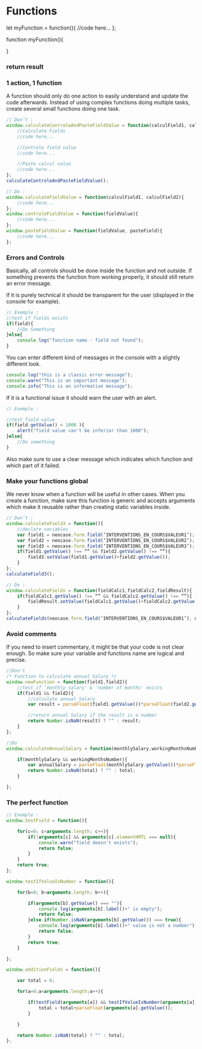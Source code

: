 # Functions
let myFunction = function(){
	//code here...
};

function myFunction(){

}

### return result

### 1 action, 1 function
A function should only do one action to easily understand and update the code afterwards.
Instead of using complex functions doing multiple tasks, create several small functions doing one task.
``` JavaScript
// Don’t :
window.calculateControleAndPasteFieldValue = function(calculField1, calculField2, pasteField){
    //Calculate Fields
    //code here...

    //Controle field value
    //code here...

    //Paste calcul value
    //code here...
};
calculateControleAndPasteFieldValue();

// Do :
window.calculateFieldValue = function(calculField1, calculField2){
    //code here...
};
window.controleFieldValue = function(fieldValue){
    //code here...
};
window.pasteFieldValue = function(fieldValue, pasteField){
    //code here...
};
```

### Errors and Controls
Basically, all controls should be done inside the function and not outside.
If something prevents the function from working properly, it should still return an error message.

If it is purely technical it should be transparent for the user (displayed in the console for example).
``` JavaScript
// Exemple :
//test if fields exists
if(field){
    //Do Something
}else{
    console.log("function name - field not found");
}
```

You can enter different kind of messages in the console with a slightly different look.
``` javascript
console.log("this is a classic error message");
console.warn("This is an important message");
console.info("This is an informative message");
```

If it is a functional issue it should warn the user with an alert.
``` JavaScript
// Exemple :

//test field value
if(field.getValue() < 1000 ){
    alert("field value can't be inferior than 1000");
}else{
    //Do something
}
```

Also make sure to use a clear message which indicates which function and which part of it failed.

### Make your functions global
We never know when a function will be useful in other cases.
When you create a function, make sure this function is generic and accepts arguments which make it reusable rather than creating static variables inside.
``` JavaScript
// Don’t :
window.calculateField3 = function(){
    //declare variables
	var field1 = neocase.form.field(‘INTERVENTIONS_EN_COURS$VALEUR1’);
	var field2 = neocase.form.field(‘INTERVENTIONS_EN_COURS$VALEUR2’);
	var field3 = neocase.form.field(‘INTERVENTIONS_EN_COURS$VALEUR3’);
    if(field1.getValue() !== “” && field2.getValue() !== “”){
        field3.setValue(field1.getValue()+field2.getValue());
    }
};
calculateField3();

// Do :
window.calculateFields = function(fieldCalc1,fieldCalc2,fieldResult){
    if(fieldCalc1.getValue() !== “” && fieldCalc2.getValue() !== “”){
        fieldResult.setValue(fieldCalc1.getValue()+fieldCalc2.getValue());
    }
};
calculateFields(neocase.form.field(‘INTERVENTIONS_EN_COURS$VALEUR1’), neocase.form.field(‘INTERVENTIONS_EN_COURS$VALEUR2’), neocase.form.field(‘INTERVENTIONS_EN_COURS$VALEUR3’));
```

### Avoid comments
If you need to insert commentary, it might be that your code is not clear enough.
So make sure your variable and functions name are logical and precise.
```javascript
//Don't
/* Function to calculate annual Salary */
window.newFunction = function(field1,field2){
    //test if 'monthly salary' & 'number of months' exists
    if(field1 && field2){
        //calculate annual Salary
        var result = parseFloat(field1.getValue())*parseFloat(field2.getValue());

        //return annual Salary if the result is a number
        return Number.isNaN(result) ? "" : result;
    }
};

//Do
window.calculateAnnualSalary = function(monthlySalary,workingMonthsNumber){

    if(monthlySalary && workingMonthsNumber){
        var annualSalary = parseFloat(monthlySalary.getValue())*parseFloat(workingMonthsNumber.getValue());
        return Number.isNaN(total) ? "" : total;
    }

};
```

### The perfect function
``` JavaScript
// Exemple :
window.testField = function(){

	for(c=0; c<arguments.length; c++){
		if(!arguments[c] && arguments[c].elementHMTL === null){
			console.warn("field doesn't exists");
			return false;
		}
	}
	return true;
};

window.testIfValueIsNumber = function(){

	for(b=0; b<arguments.length; b++){

		if(arguments[b].getValue() === ""){
			console.log(arguments[b].label()+" is empty");
			return false;
		}else if(Number.isNaN(arguments[b].getValue()) === true){
			console.log(arguments[b].label()+" value is not a number");
			return false;
		}
		return true;
	}

};

window.additionFields = function(){

	var total = 0;

	for(a=0;a<arguments.length;a++){

		if(testField(arguments[a]) && testIfValueIsNumber(arguments[a])){
			total = total+parseFloat(arguments[a].getValue());
		}

	}

	return Number.isNaN(total) ? "" : total;
};

```